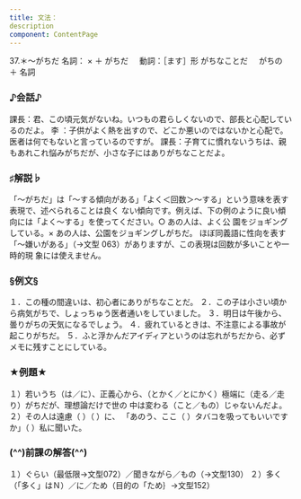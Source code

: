 ```yaml
---
title: 文法：
description
component: ContentPage
---
```



37.＊～がちだ
名詞： × ＋ がちだ    
動詞：［ます］形 がちなことだ  
                               がちの ＋ 名詞

### ♪会話♪
課長：君、この頃元気がないね。いつもの君らしくないので、部長と心配しているのだよ。
李 ：子供がよく熱を出すので、どこか悪いのではないかと心配で。医者は何でもないと言っているのですが。 課長：子育てに慣れないうちは、親もあれこれ悩みがちだが、小さな子にはありがちなことだよ。

### ♯解説♭
「～がちだ」は「～する傾向がある」「よく＜回数＞～する」という意味を表す表現で、述べられることは良く ない傾向です。例えば、下の例のように良い傾向には「よく～する」を使ってください。○ あの人は、よく公 園をジョギングしている。× あの人は、公園をジョギングしがちだ。
ほぼ同義語に性向を表す「～嫌いがある」（→文型 063）がありますが、この表現は回数が多いことや一時的現 象には使えません。

### §例文§
１．この種の間違いは、初心者にありがちなことだ。
２．この子は小さい頃から病気がちで、しょっちゅう医者通いをしていました。
３．明日は午後から、曇りがちの天気になるでしょう。
４．疲れているときは、不注意による事故が起こりがちだ。
５．ふと浮かんだアイディアというのは忘れがちだから、必ずメモに残すことにしている。

### ★例題★
１）若いうち（は／に）、正義心から、（とかく／とにかく）極端に（走る／走り）がちだが、理想論だけで世の 中は変わる（こと／もの）じゃないんだよ。
２）その人は遠慮（ ）（ ）に、 「あのう、ここ（ ）タバコを吸ってもいいですか」（ ）私に聞いた。

### (^^)前課の解答(^^)
１）ぐらい（最低限→文型072）／聞きながら／もの（→文型130）
２）多く（「多く」はＮ）／に／ため（目的の「ため｝→文型152）
